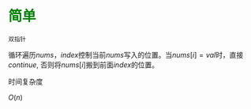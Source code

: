 # <font color = 'green'> 简单 </font>


`双指针`

循环遍历$nums$，$index$控制当前$nums$写入的位置。当$nums[i] = val$时，直接$continue$, 否则将$nums[i]$搬到前面$index$的位置。


时间复杂度

$O(n)$